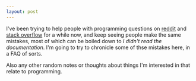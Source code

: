 ```yaml
---
layout: post
---
```


I've been trying to help people with programming questions on
[reddit](https://old.reddit.com) and [stack
overflow](https://stackoverflow.com) for a while now, and keep seeing
people make the same mistakes, most of which can be boiled down to *I
didn't read the documentation*. I'm going to try to chronicle some of
thse mistakes here, in a FAQ of sorts.

Also any other random notes or thoughts about things I'm interested in
that relate to programming.

